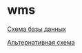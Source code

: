# wms

[Схема базы данных](https://drive.google.com/file/d/1vaRnVfe-Trhicija0qdKDRVscRqL5VSS/view)

[Альтернативная схема](http://ondras.zarovi.cz/sql/demo/?keyword=wms-huehue)